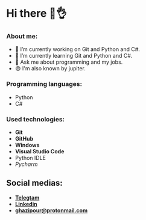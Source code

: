 # Hi there 👋👌

### About me:
- 🔭 I’m currently working on Git and Python and C#.
- 🌱 I’m currently learning Git and Python and C#.
- 💬 Ask me about programming and my jobs.
- 😄 I'm also known by jupiter.

### Programming languages:
- Python
- C#

### Used technologies:
- **Git** 
- **GitHub**
- **Windows**
- **Visual Studio Code**
- Python IDLE
- *Pycharm*

## Social medias:
- **[Telegtam](https://t.me/pghazipour)**
- **[Linkedin](https://www.linkedin.com/in/parsa-ghazipour-3301b3229/)**
- **<ghazipour@protonmail.com>**
